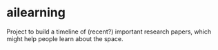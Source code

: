 # ailearning
Project to build a timeline of (recent?) important research papers, which might help people learn about the space.
